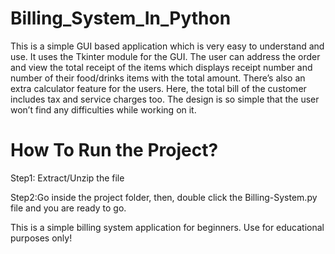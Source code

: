 # Billing_System_In_Python
 
This is a simple GUI based application which is very easy to understand and use. It uses the Tkinter module for the GUI. The user can address the order and view the total receipt of the items which displays receipt number and number of their food/drinks items with the total amount. There’s also an extra calculator feature for the users. Here, the total bill of the customer includes tax and service charges too. The design is so simple that the user won’t find any difficulties while working on it.

# How To Run the Project?

Step1: Extract/Unzip the file

Step2:Go inside the project folder, then, double click the Billing-System.py file and you are ready to go.

This is a simple billing system application for beginners. Use for educational purposes only! 
